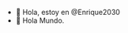 - 👋 Hola, estoy en @Enrique2030
- 👀 Hola Mundo.

<!---
Enrique2030/Enrique2030 is a ✨ special ✨ repository because its `README.md` (this file) appears on your GitHub profile.
You can click the Preview link to take a look at your changes.
--->

